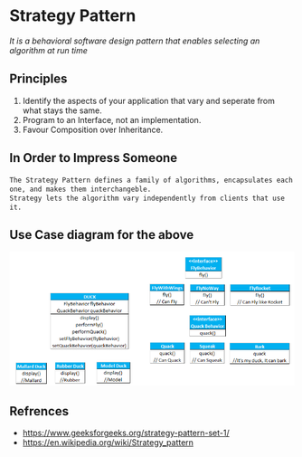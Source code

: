 # Strategy Pattern

*It is a behavioral software design pattern that enables selecting an algorithm at run time*

## Principles
1. Identify the aspects of your application that vary and seperate from what stays the same.
2. Program to an Interface, not an implementation.
3. Favour Composition over Inheritance.

## In Order to Impress Someone

```
The Strategy Pattern defines a family of algorithms, encapsulates each one, and makes them interchangeble.
Strategy lets the algorithm vary independently from clients that use it.
```
## Use Case diagram for the above
![Image](Strategy.png)

## Refrences
* https://www.geeksforgeeks.org/strategy-pattern-set-1/
* https://en.wikipedia.org/wiki/Strategy_pattern
